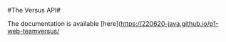#The Versus API#

The documentation is available [here](https://220620-java.github.io/p1-web-teamversus/